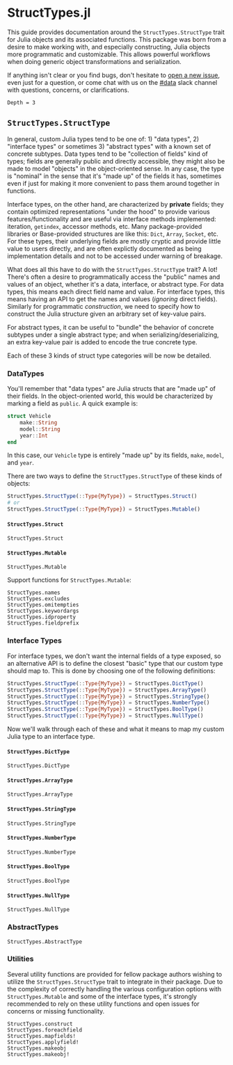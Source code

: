 # StructTypes.jl

This guide provides documentation around the `StructTypes.StructType` trait for Julia objects
and its associated functions. This package was born from a desire to make working with, and
especially constructing, Julia objects more programmatic and customizable. This allows powerful
workflows when doing generic object transformations and serialization.

If anything isn't clear or you find bugs, don't hesitate to [open a new issue](https://github.com/JuliaData/StructTypes.jl/issues/new), even just for a question, or come chat with us on the
[#data](https://julialang.slack.com/messages/data/) slack channel with questions, concerns, or clarifications.

```@contents
Depth = 3
```

## `StructTypes.StructType`

In general, custom Julia types tend to be one of: 1) "data types", 2) "interface types" or sometimes 3) "abstract types" with a known set of concrete subtypes. Data types tend to be "collection of fields" kind of types; fields are generally public and directly accessible, they might also be made to model "objects" in the object-oriented sense. In any case, the type is "nominal" in the sense that it's "made up" of the fields it has, sometimes even if just for making it more convenient to pass them around together in functions.

Interface types, on the other hand, are characterized by **private** fields; they contain optimized representations "under the hood" to provide various features/functionality and are useful via interface methods implemented: iteration, `getindex`, accessor methods, etc. Many package-provided libraries or Base-provided structures are like this: `Dict`, `Array`, `Socket`, etc. For these types, their underlying fields are mostly cryptic and provide little value to users directly, and are often explictly documented as being implementation details and not to be accessed under warning of breakage.

What does all this have to do with the `StructTypes.StructType` trait? A lot! There's often a desire to
programmatically access the "public" names and values of an object, whether it's a data, interface, or abstract type.
For data types, this means each direct field name and value. For interface types, this means having an API
to get the names and values (_ignoring_ direct fields). Similarly for programmatic _construction_, we need to specify how to construct the Julia structure given an arbitrary set of key-value pairs.

For abstract types, it can be useful to "bundle" the behavior of concrete subtypes under a single abstract type; and
when serializing/deserializing, an extra key-value pair is added to encode the true concrete type.

Each of these 3 kinds of struct type categories will be now be detailed.

### DataTypes

You'll remember that "data types" are Julia structs that are "made up" of their fields. In the object-oriented world,
this would be characterized by marking a field as `public`. A quick example is:

```julia
struct Vehicle
    make::String
    model::String
    year::Int
end
```

In this case, our `Vehicle` type is entirely "made up" by its fields, `make`, `model`, and `year`.

There are two ways to define the `StructTypes.StructType` of these kinds of objects:

```julia
StructTypes.StructType(::Type{MyType}) = StructTypes.Struct()
# or
StructTypes.StructType(::Type{MyType}) = StructTypes.Mutable()
```

#### `StructTypes.Struct`

```@docs
StructTypes.Struct
```

#### `StructTypes.Mutable`

```@docs
StructTypes.Mutable
```

Support functions for `StructTypes.Mutable`:

```@docs
StructTypes.names
StructTypes.excludes
StructTypes.omitempties
StructTypes.keywordargs
StructTypes.idproperty
StructTypes.fieldprefix
```

### Interface Types

For interface types, we don't want the internal fields of a type exposed, so an alternative API is to define the closest "basic" type that our custom type should map to. This is done by choosing one of the following definitions:
```julia
StructTypes.StructType(::Type{MyType}) = StructTypes.DictType()
StructTypes.StructType(::Type{MyType}) = StructTypes.ArrayType()
StructTypes.StructType(::Type{MyType}) = StructTypes.StringType()
StructTypes.StructType(::Type{MyType}) = StructTypes.NumberType()
StructTypes.StructType(::Type{MyType}) = StructTypes.BoolType()
StructTypes.StructType(::Type{MyType}) = StructTypes.NullType()
```

Now we'll walk through each of these and what it means to map my custom Julia type to an interface type.

#### `StructTypes.DictType`

```@docs
StructTypes.DictType
```

#### `StructTypes.ArrayType`

```@docs
StructTypes.ArrayType
```

#### `StructTypes.StringType`

```@docs
StructTypes.StringType
```

#### `StructTypes.NumberType`

```@docs
StructTypes.NumberType
```

#### `StructTypes.BoolType`

```@docs
StructTypes.BoolType
```

#### `StructTypes.NullType`

```@docs
StructTypes.NullType
```

### AbstractTypes

```@docs
StructTypes.AbstractType
```

### Utilities

Several utility functions are provided for fellow package authors wishing to utilize the `StructTypes.StructType` trait to integrate in their package. Due to the complexity of correctly handling the various configuration options with `StructTypes.Mutable` and some of the interface types, it's strongly recommended to rely on these utility functions and open issues for concerns or missing functionality.

```@docs
StructTypes.construct
StructTypes.foreachfield
StructTypes.mapfields!
StructTypes.applyfield!
StructTypes.makeobj
StructTypes.makeobj!
```
